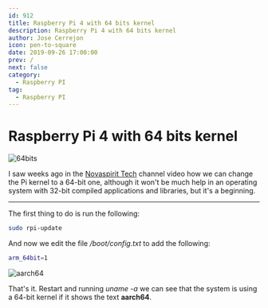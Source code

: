 ```yaml
---
id: 912
title: Raspberry Pi 4 with 64 bits kernel
description: Raspberry Pi 4 with 64 bits kernel
author: Jose Cerrejon
icon: pen-to-square
date: 2019-09-26 17:00:00
prev: /
next: false
category:
  - Raspberry PI
tag:
  - Raspberry PI
---
```


# Raspberry Pi 4 with 64 bits kernel

![64bits](/images/2019/09/64bits.png)


I saw weeks ago in the [Novaspirit Tech](https://www.youtube.com/watch?v=4su3nr68iX8) channel video how we can change the Pi kernel to a 64-bit one, although it won't be much help in an operating system with 32-bit compiled applications and libraries, but it's a beginning.

- - -
The first thing to do is  run the following:

```bash
sudo rpi-update
```

And now we edit the file */boot/config.txt* to add the following:

```bash
arm_64bit=1
```

![aarch64](/images/2019/09/aarch64.png)

That's it. Restart and running *uname -a* we can see that the system is using a 64-bit kernel if it shows the text **aarch64**.